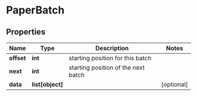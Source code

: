 # PaperBatch

## Properties
Name | Type | Description | Notes
------------ | ------------- | ------------- | -------------
**offset** | **int** | starting position for this batch | 
**next** | **int** | starting position of the next batch | 
**data** | **list[object]** |  | [optional] 




